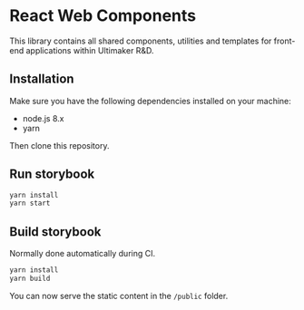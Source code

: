 # React Web Components
This library contains all shared components, utilities and templates for front-end applications within Ultimaker R&D.

## Installation
Make sure you have the following dependencies installed on your machine:

* node.js 8.x
* yarn

Then clone this repository.

## Run storybook
```bash
yarn install
yarn start
```

## Build storybook
Normally done automatically during CI.

```bash
yarn install
yarn build
```

You can now serve the static content in the `/public` folder.
